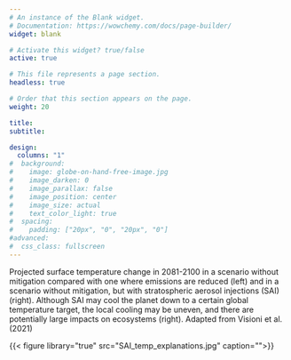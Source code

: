```yaml
---
# An instance of the Blank widget.
# Documentation: https://wowchemy.com/docs/page-builder/
widget: blank

# Activate this widget? true/false
active: true

# This file represents a page section.
headless: true

# Order that this section appears on the page.
weight: 20

title:
subtitle:

design:
  columns: "1"
#  background:
#    image: globe-on-hand-free-image.jpg
#    image_darken: 0
#    image_parallax: false
#    image_position: center
#    image_size: actual
#    text_color_light: true
#  spacing:
#    padding: ["20px", "0", "20px", "0"]
#advanced:
#  css_class: fullscreen
---
```

Projected surface temperature change in 2081-2100 in a scenario without mitigation compared with one where emissions are reduced (left) and in a scenario without mitigation, but with stratospheric aerosol injections (SAI) (right). Although SAI may cool the planet down to a certain global temperature target, the local cooling may be uneven, and there are potentially large impacts on ecosystems  (right). Adapted from Visioni et al. (2021)

{{< figure library="true" src="SAI_temp_explanations.jpg" caption="">}}